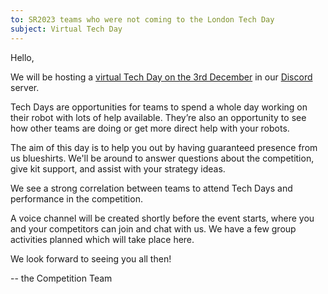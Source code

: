 ```yaml
---
to: SR2023 teams who were not coming to the London Tech Day
subject: Virtual Tech Day
---
```


Hello,

We will be hosting a [virtual Tech Day on the 3rd December][virtual-tech-day] in
our [Discord](https://studentrobotics.org/docs/team_admin/discord) server.

Tech Days are opportunities for teams to spend a whole day working on their
robot with lots of help available. They’re also an opportunity to see how other
teams are doing or get more direct help with your robots.

The aim of this day is to help you out by having guaranteed presence from us
blueshirts. We'll be around to answer questions about the competition, give kit
support, and assist with your strategy ideas.

We see a strong correlation between teams to attend Tech Days and performance in
the competition.

A voice channel will be created shortly before the event starts, where you and
your competitors can join and chat with us. We have a few group activities
planned which will take place here.

We look forward to seeing you all then!

-- the Competition Team

[virtual-tech-day]: https://studentrobotics.org/events/sr2023/virtual-tech-day-december
